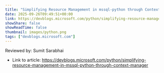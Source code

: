 ```yaml
---
title: "Simplifying Resource Management in mssql-python through Context Manager"
date: 2025-09-26T09:49:51+00:00
link: https://devblogs.microsoft.com/python/simplifying-resource-management-in-mssql-python-through-context-manager
showShare: false
showReadTime: false
thumbnail: images/python.png
tags: ["devblogs.microsoft.com"]
---
```

Reviewed by: Sumit Sarabhai

- Link to article: https://devblogs.microsoft.com/python/simplifying-resource-management-in-mssql-python-through-context-manager